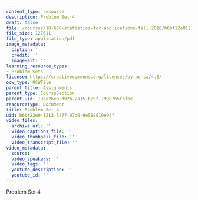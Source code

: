 ```yaml
---
content_type: resource
description: Problem Set 4
draft: false
file: /courses/18-650-statistics-for-applications-fall-2016/b6bf22e01213547707d09e588819e94f_MIT18_650F16_PSet4.pdf
file_size: 127611
file_type: application/pdf
image_metadata:
  caption: ''
  credit: ''
  image-alt: ''
learning_resource_types:
- Problem Sets
license: https://creativecommons.org/licenses/by-nc-sa/4.0/
ocw_type: OCWFile
parent_title: Assignments
parent_type: CourseSection
parent_uid: 19ae26e0-d02b-2a15-b25f-79987b5fbfbe
resourcetype: Document
title: Problem Set 4
uid: b6bf22e0-1213-5477-07d0-9e588819e94f
video_files:
  archive_url: ''
  video_captions_file: ''
  video_thumbnail_file: ''
  video_transcript_file: ''
video_metadata:
  source: ''
  video_speakers: ''
  video_tags: ''
  youtube_description: ''
  youtube_id: ''
---
```

Problem Set 4